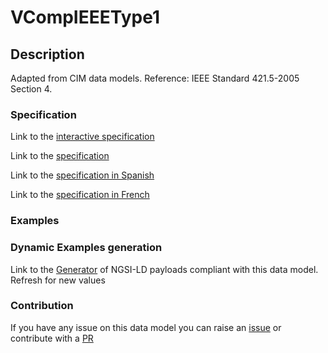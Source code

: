 # VCompIEEEType1

## Description 

Adapted from CIM data models. Reference: IEEE Standard 421.5-2005 Section 4.
### Specification

Link to the [interactive specification](https://swagger.lab.fiware.org/?url=https://smart-data-models.github.io/dataModel.EnergyCIM/VCompIEEEType1/swagger.yaml)

Link to the [specification](https://smart-data-models.github.io/dataModel.EnergyCIM/VCompIEEEType1/doc/spec.md)

Link to the [specification in Spanish](https://smart-data-models.github.io/dataModel.EnergyCIM/VCompIEEEType1/doc/spec_ES.md)

Link to the [specification in French](https://smart-data-models.github.io/dataModel.EnergyCIM/VCompIEEEType1/doc/spec_FR.md)
### Examples
### Dynamic Examples generation

Link to the [Generator](https://smartdatamodels.org/extra/ngsi-ld_generator_v0.91.php?schemaUrl=https://raw.githubusercontent.com/smart-data-models/dataModel.EnergyCIM/master/VCompIEEEType1/schema.json&email=info@smartdatamodels.org) of NGSI-LD payloads compliant with this data model. Refresh for new values
### Contribution

 If you have any issue on this data model you can raise an [issue](https://github.com/smart-data-models/dataModel.EnergyCIM/issues)  or contribute with a [PR](https://github.com/smart-data-models/dataModel.EnergyCIM/pulls)